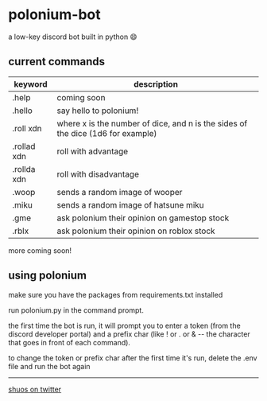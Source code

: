 # polonium-bot
a low-key discord bot built in python :smile:

## current commands
keyword | description
--------|---------
.help | coming soon
.hello | say hello to polonium!
.roll xdn | where x is the number of dice, and n is the sides of the dice (1d6 for example)
.rollad xdn | roll with advantage
.rollda xdn | roll with disadvantage
.woop | sends a random image of wooper
.miku | sends a random image of hatsune miku
.gme | ask polonium their opinion on gamestop stock
.rblx | ask polonium their opinion on roblox stock

more coming soon!

## using polonium
make sure you have the packages from requirements.txt installed

run polonium.py in the command prompt.

the first time the bot is run, it will prompt you to enter a token (from the discord developer portal) and a prefix char (like ! or . or & -- the character that goes in front of each command).

to change the token or prefix char after the first time it's run, delete the .env file and run the bot again
***
[shuos on twitter](https://twitter.com/shuos_)
